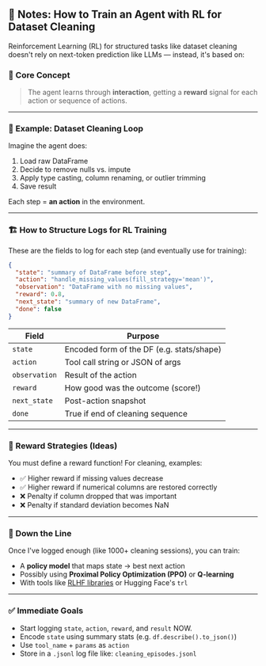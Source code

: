 ## 🧠 Notes: How to Train an Agent with RL for Dataset Cleaning

Reinforcement Learning (RL) for structured tasks like dataset cleaning doesn't rely on next-token prediction like LLMs — instead, it's based on:

### 🔁 Core Concept
> The agent learns through **interaction**, getting a **reward** signal for each action or sequence of actions.

---

### 🧹 Example: Dataset Cleaning Loop
Imagine the agent does:

1. Load raw DataFrame
2. Decide to remove nulls vs. impute
3. Apply type casting, column renaming, or outlier trimming
4. Save result

Each step = **an action** in the environment.

---

### 🏗️ How to Structure Logs for RL Training
These are the fields to log for each step (and eventually use for training):

```json
{
  "state": "summary of DataFrame before step",
  "action": "handle_missing_values(fill_strategy='mean')",
  "observation": "DataFrame with no missing values",
  "reward": 0.8,
  "next_state": "summary of new DataFrame",
  "done": false
}
```

| Field        | Purpose                                   |
|--------------|-------------------------------------------|
| `state`      | Encoded form of the DF (e.g. stats/shape) |
| `action`     | Tool call string or JSON of args          |
| `observation`| Result of the action                      |
| `reward`     | How good was the outcome (score!)         |
| `next_state` | Post-action snapshot                      |
| `done`       | True if end of cleaning sequence          |

---

### 🎯 Reward Strategies (Ideas)
You must define a reward function! For cleaning, examples:

- ✅ Higher reward if missing values decrease
- ✅ Higher reward if numerical columns are restored correctly
- ❌ Penalty if column dropped that was important
- ❌ Penalty if standard deviation becomes NaN

---

### 🧪 Down the Line
Once I've logged enough (like 1000+ cleaning sessions), you can train:

- A **policy model** that maps state → best next action
- Possibly using **Proximal Policy Optimization (PPO)** or **Q-learning**
- With tools like [RLHF libraries](https://github.com/lvwerra/trl) or Hugging Face's `trl`

---

### ✅ Immediate Goals
- Start logging `state`, `action`, `reward`, and `result` NOW.
- Encode `state` using summary stats (e.g. `df.describe().to_json()`)
- Use `tool_name` + `params` as `action`
- Store in a `.jsonl` log file like: `cleaning_episodes.jsonl`